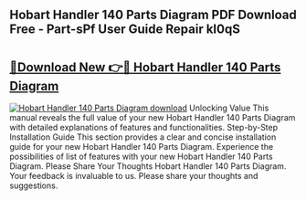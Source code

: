## Hobart Handler 140 Parts Diagram PDF Download Free - Part-sPf User Guide Repair kI0qS

# <h2><a href="http://dfkf7zq.blite.top/?on=Hobart+Handler+140+Parts+Diagram">🔗Download New 👉🔴 Hobart Handler 140 Parts Diagram</a></h2>

[![Hobart Handler 140 Parts Diagram download](https://i.imgur.com/lujVjoI.png)](http://dfkf7zq.blite.top/?on=Hobart+Handler+140+Parts+Diagram)
Unlocking Value This manual reveals the full value of your new Hobart Handler 140 Parts Diagram with detailed explanations of features and functionalities. Step-by-Step Installation Guide This section provides a clear and concise installation guide for your new Hobart Handler 140 Parts Diagram. Experience the possibilities of list of features with your new Hobart Handler 140 Parts Diagram. Please Share Your Thoughts Hobart Handler 140 Parts Diagram. Your feedback is invaluable to us. Please share your thoughts and suggestions.
